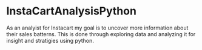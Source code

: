 # InstaCartAnalysisPython

As an analyist for Instacart my goal is to uncover more information about their sales batterns. This is done through exploring data and analyzing it for insight and stratigies using python.

